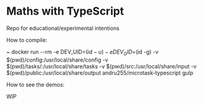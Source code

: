 # Maths with TypeScript

Repo for educational/experimental intentions

How to compile:

~ docker run --rm -e DEV_UID=$(id -u) -e DEV_GID=$(id -g) -v $(pwd)/config:/usr/local/share/config -v $(pwd)/tasks/:/usr/local/share/tasks -v $(pwd)/src:/usr/local/share/input -v $(pwd)/public:/usr/local/share/output andru255/microtask-typescript gulp

How to see the demos:

WIP
